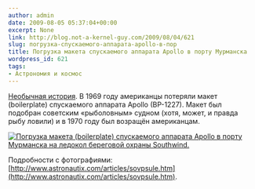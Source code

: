 ```yaml
---
author: admin
date: 2009-08-05 05:37:04+00:00
excerpt: None
link: http://blog.not-a-kernel-guy.com/2009/08/04/621
slug: погрузка-спускаемого-аппарата-apollo-в-пор
title: Погрузка макета спускаемого аппарата Apollo в порту Мурманска
wordpress_id: 621
tags:
- Астрономия и космос
---
```


[Необычная история](http://www.astronautix.com/articles/sovpsule.htm). В 1969 году американцы потеряли макет (boilerplate) спускаемого аппарата Apollo (BP-1227). Макет был подобран советским «рыболовным» судном (хотя, может, и правда рыбу ловили) и в 1970 году был возращён американцам.

[![Погрузка макета (boilerplate) спускаемого аппарата Apollo в порту Мурманска на ледокол береговой охраны Southwind.](http://blog.not-a-kernel-guy.com/wp-content/uploads/2009/08/10apomurbp.jpg)](http://blog.not-a-kernel-guy.com/wp-content/uploads/2009/08/10apomurbp.jpg)

Подробности с фотографиями: [http://www.astronautix.com/articles/sovpsule.htm](http://www.astronautix.com/articles/sovpsule.htm).
